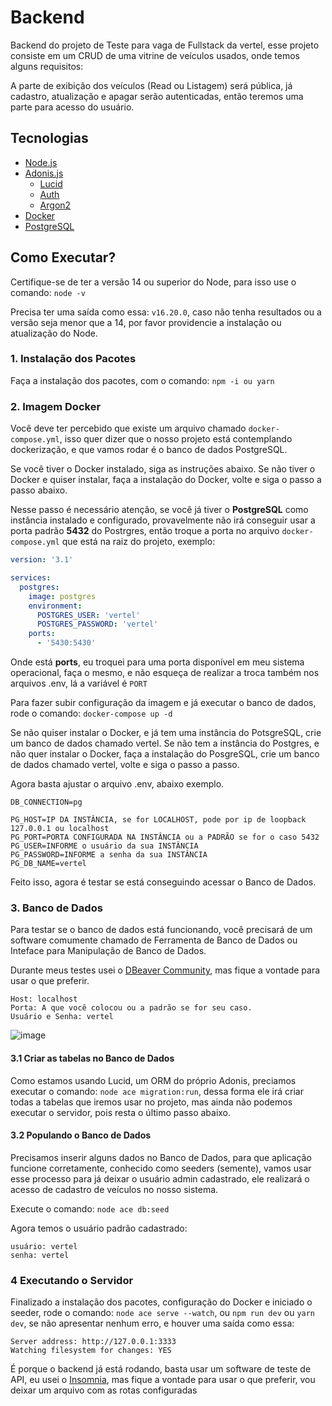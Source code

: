 # Backend

Backend do projeto de Teste para vaga de Fullstack da vertel, esse projeto consiste em um CRUD de uma vitrine de veículos usados, onde temos alguns requisitos:

A parte de exibição dos veículos (Read ou Listagem) será pública, já cadastro, atualização e apagar serão autenticadas, então teremos uma parte para acesso do usuário.

## Tecnologias

- [Node.js](https://nodejs.org/)
- [Adonis.js](https://adonisjs.com/)
  - [Lucid](https://docs.adonisjs.com/guides/database/introduction)
  - [Auth](https://docs.adonisjs.com/guides/auth/introduction)
  - [Argon2](https://docs.adonisjs.com/guides/security/hashing#available-hashers)
- [Docker](https://www.docker.com/)
- [PostgreSQL](https://www.postgresql.org/)

## Como Executar?

Certifique-se de ter a versão 14 ou superior do Node, para isso use o comando: `node -v`

Precisa ter uma saída como essa: `v16.20.0`, caso não tenha resultados ou a versão seja menor que a 14, por favor providencie a instalação ou atualização do Node.

### 1. Instalação dos Pacotes

Faça a instalação dos pacotes, com o comando: `npm -i ou yarn`

### 2. Imagem Docker

Você deve ter percebido que existe um arquivo chamado `docker-compose.yml`, isso quer dizer que o nosso projeto está contemplando dockerização, e que vamos rodar é o banco de dados PostgreSQL.

Se você tiver o Docker instalado, siga as instruções abaixo.
Se não tiver o Docker e quiser instalar, faça a instalação do Docker, volte e siga o passo a passo abaixo.

Nesse passo é necessário atenção, se você já tiver o **PostgreSQL** como instância instalado e configurado, provavelmente não irá conseguir usar a porta padrão **5432** do Postrgres, então troque a porta no arquivo `docker-compose.yml` que está na raiz do projeto, exemplo:

```yml
version: '3.1'

services:
  postgres:
    image: postgres
    environment:
      POSTGRES_USER: 'vertel'
      POSTGRES_PASSWORD: 'vertel'
    ports:
      - '5430:5430'
```

Onde está **ports**, eu troquei para uma porta disponível em meu sistema operacional, faça o mesmo, e não esqueça de realizar a troca também nos arquivos .env, lá a variável é `PORT`

Para fazer subir configuração da imagem e já executar o banco de dados, rode o comando: `docker-compose up -d`

Se não quiser instalar o Docker, e já tem uma instância do PotsgreSQL, crie um banco de dados chamado vertel.
Se não tem a instância do Postgres, e não quer instalar o Docker, faça a instalação do PosgreSQL, crie um banco de dados chamado vertel, volte e siga o passo a passo.

Agora basta ajustar o arquivo .env, abaixo exemplo.

```
DB_CONNECTION=pg

PG_HOST=IP DA INSTÂNCIA, se for LOCALHOST, pode por ip de loopback 127.0.0.1 ou localhost
PG_PORT=PORTA CONFIGURADA NA INSTÂNCIA ou a PADRÃO se for o caso 5432
PG_USER=INFORME o usuário da sua INSTÂNCIA
PG_PASSWORD=INFORME a senha da sua INSTÂNCIA
PG_DB_NAME=vertel
```

Feito isso, agora é testar se está conseguindo acessar o Banco de Dados.

### 3. Banco de Dados

Para testar se o banco de dados está funcionando, você precisará de um software comumente chamado de Ferramenta de Banco de Dados ou Inteface para Manipulação de Banco de Dados.

Durante meus testes usei o [DBeaver Community](https://dbeaver.io/), mas fique a vontade para usar o que preferir.

```
Host: localhost
Porta: A que você colocou ou a padrão se for seu caso.
Usuário e Senha: vertel
```

![image](https://github.com/danielbarrosdeoliveira/vertel-test/assets/28925159/09df2b89-393a-4128-962e-888f6fd01b32)

#### 3.1 Criar as tabelas no Banco de Dados

Como estamos usando Lucid, um ORM do próprio Adonis, preciamos executar o comando: `node ace migration:run`, dessa forma ele irá criar todas a tabelas que iremos usar no projeto, mas ainda não podemos executar o servidor, pois resta o último passo abaixo.

#### 3.2 Populando o Banco de Dados

Precisamos inserir alguns dados no Banco de Dados, para que aplicação funcione corretamente, conhecido como seeders (semente), vamos usar esse processo para já deixar o usuário admin cadastrado, ele realizará o acesso de cadastro de veículos no nosso sistema.

Execute o comando: `node ace db:seed`

Agora temos o usuário padrão cadastrado:

```
usuário: vertel
senha: vertel
```

### 4 Executando o Servidor

Finalizado a instalação dos pacotes, configuração do Docker e iniciado o seeder, rode o comando: `node ace serve --watch`, ou `npm run dev` ou `yarn dev`, se não apresentar nenhum erro, e houver uma saída como essa:

```
Server address: http://127.0.0.1:3333
Watching filesystem for changes: YES
```

É porque o backend já está rodando, basta usar um software de teste de API, eu usei o [Insomnia](https://insomnia.rest/download), mas fique a vontade para usar o que preferir, vou deixar um arquivo com as rotas configuradas
